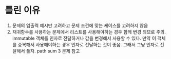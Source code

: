 # 틀린 이유 

1. 문제의 입출력 예시만 고려하고 문제 조건에 맞는 케이스를 고려하지 않음 
2. 재귀함수를 사용하는 문제에서 리스트를 사용해야하는 경우 함께 변경 되므로 주의. immutable 객체를 인자로 전달하거나 값을 변경해서 사용할 수 있다. 만약 이 객체를 중복해서 사용해야하는 경우 인자로 전달하는 것이 좋음. 그래서 그냥 인자로 전달해서 풀자. path sum 3 문제 참고  

